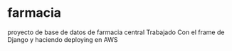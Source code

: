 # farmacia
proyecto de base de datos de farmacia central
Trabajado Con el frame de Django y haciendo deploying en AWS 
